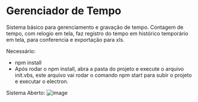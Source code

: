 # Gerenciador de Tempo
Sistema básico para gerenciamento e gravação de tempo.
Contagem de tempo, com relogio em tela, faz registro do tempo em histórico temporário em tela, para conferencia e exportação para xls.

Necessário:
- npm install 
- Após rodar o npm install, abra a pasta do projeto e execute o arquivo init.vbs, este arquivo vai rodar o comando npm start para subir o projeto e executar o electron.

Sistema Aberto:
![image](https://user-images.githubusercontent.com/38414780/221395503-bdb971a3-9a8a-4bfe-8a95-1eee77e256b8.png)
